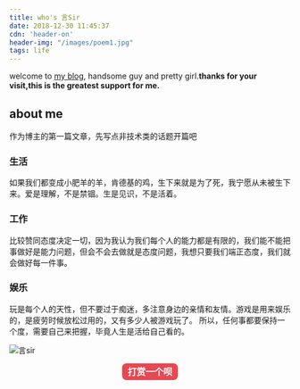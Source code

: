 ```yaml
---
title: who's 言Sir
date: 2018-12-30 11:45:37
cdn: 'header-on'
header-img: "/images/poem1.jpg"
tags: life
---
```

welcome to [my blog](https://chaiguanpeng.github.io), handsome guy and pretty girl.**thanks for your visit,this is the greatest support for me.**
## about me
  作为博主的第一篇文章，先写点非技术类的话题开篇吧

### 生活
 如果我们都变成小肥羊的羊，肯德基的鸡，生下来就是为了死，我宁愿从未被生下来。爱是理解，不是禁锢。生是见识，不是活着。

### 工作
比较赞同态度决定一切，因为我认为我们每个人的能力都是有限的，我们能不能把事做好是能力问题，但会不会去做就是态度问题，我想只要我们端正态度，我们就会做好每一件事。

### 娱乐
玩是每个人的天性，但不要过于痴迷，多注意身边的亲情和友情。游戏是用来娱乐的，是疲劳时候放松过用的，又有多少人被游戏玩了。
所以，任何事都要保持一个度，需要自己来把握，毕竟人生是活给自己看的。

![言sir](http://oqsmnfdij.bkt.clouddn.com/images/pay.png)

<p style="text-align: center;display: block;
    width: 100px;
    margin:0 auto;
    height: 30px;
    line-height: 30px;
    background-color: #E74851;
    color: #fff;
    text-align: center;
    text-decoration: none;
    border-radius: 8px;
    font-weight: bold;
    font-size: 16px;" id="btn">打赏一个呗
  </p>
